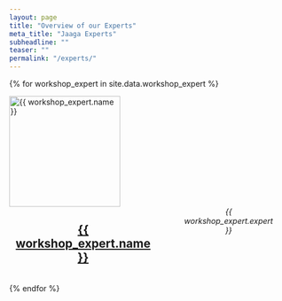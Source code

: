 ```yaml
---
layout: page
title: "Overview of our Experts"
meta_title: "Jaaga Experts"
subheadline: ""
teaser: ""
permalink: "/experts/"
---
```


{% for workshop_expert in site.data.workshop_expert %}
<div class="row">
  <div class="large-6 columns">
  	<a href="http://jaagastartup.in/{{ workshop_expert.profil_url }}/" target="_blank"><img src="{{ site.url }}{{ site.baseurl }}/images/{{ workshop_expert.image }}" width="200"  alt="{{ workshop_expert.name }}"></a>
  </div>
  <div class="large-6 columns" align="center">
    	<h2><a href="http://jaagastartup.in/{{ workshop_expert.profil_url }}/">{{ workshop_expert.name }}</a></h2>
      <br>
      <subheadline><em> {{ workshop_expert.expert }}</em></subheadline>
      <br>
  </div>
</div>

<br>
{% endfor %}
